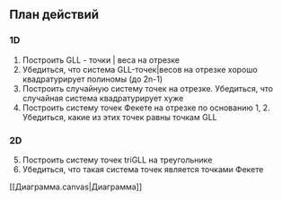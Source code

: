 ## План действий

### 1D

1. Построить GLL - точки | веса на отрезке
2. Убедиться, что система GLL-точек|весов на отрезке хорошо квадратурирует полиномы (до 2n-1)
3. Построить случайную систему точек на отрезке. Убедиться, что случайная система квадратурирует хуже
4. Построить систему точек Фекете на отрезке по основанию 1, 2. Убедиться, какие из этих точек равны точкам GLL

### 2D

5. Построить систему точек triGLL на треугольнике
6. Убедиться, что такая система точек является точками Фекете

[[Диаграмма.canvas|Диаграмма]]
